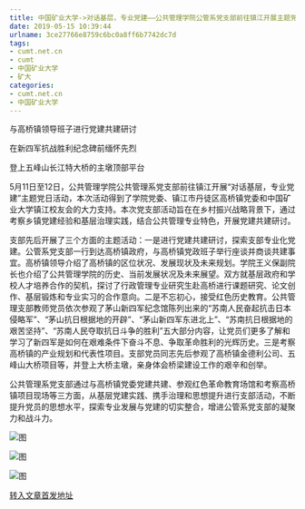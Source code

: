 ```yaml
---
title: 中国矿业大学->对话基层，专业党建——公共管理学院公管系党支部前往镇江开展主题党日活动 | cumt.net.cn
date: 2019-05-15 10:39:44
urlname: 3ce27766e8759c6bc0a8ff6b7742dc7d
tags: 
- cumt.net.cn
- cumt
- 中国矿业大学
- 矿大
categories:
- cumt.net.cn
- 中国矿业大学
---
```



与高桥镇领导班子进行党建共建研讨

在新四军抗战胜利纪念碑前缅怀先烈

登上五峰山长江特大桥的主墩顶部平台

5月11日至12日，公共管理学院公共管理系党支部前往镇江开展“对话基层，专业党建”主题党日活动，本次活动得到了学院党委、镇江市丹徒区高桥镇党委和中国矿业大学镇江校友会的大力支持。本次党支部活动旨在在乡村振兴战略背景下，通过考察乡镇党建经验和基层治理实践，结合公共管理专业特色，开展党建共建研讨。

支部先后开展了三个方面的主题活动：一是进行党建共建研讨，探索支部专业化党建。公管系党支部一行到达高桥镇政府，与高桥镇党政班子举行座谈并商谈共建事宜。高桥镇领导介绍了高桥镇的区位状况、发展现状及未来规划。学院王义保副院长也介绍了公共管理学院的历史、当前发展状况及未来展望。双方就基层政府和学校人才培养合作的契机，探讨了行政管理专业研究生赴高桥进行课题研究、论文创作、基层锻炼和专业实习的合作意向。二是不忘初心，接受红色历史教育。公共管理支部教师党员依次参观了茅山新四军纪念馆陈列出来的“苏南人民奋起抗击日本侵略军”、“茅山抗日根据地的开辟”、“茅山新四军东进北上”、“苏南抗日根据地的艰苦坚持”、“苏南人民夺取抗日斗争的胜利”五大部分内容，让党员们更多了解和学习了新四军是如何在艰难条件下奋斗不息、争取革命胜利的光辉历史。三是考察高桥镇的产业规划和代表性项目。支部党员同志先后参观了高桥镇金德利公司、五峰山大桥项目等，并登上大桥主墩，亲身体会桥梁建设工作的艰辛和创举。

公共管理系党支部通过与高桥镇党委党建共建、参观红色革命教育场馆和考察高桥镇项目现场等三方面，从基层党建实践、携手治理和思想提升进行支部活动，不断提升党员的思想水平，探索专业发展与党建的切实整合，增进公管系党支部的凝聚力和战斗力。



![图](http://xwzx.cumt.edu.cn/_upload/article/images/e0/43/af98ced1413db72f63e18690751c/ec5ac596-8b67-425c-8960-7dc530fcbda3.png)

![图](http://xwzx.cumt.edu.cn/_upload/article/images/e0/43/af98ced1413db72f63e18690751c/885cac7d-5415-45d2-84f1-b60c0ab2ab6a.png)

![图](http://xwzx.cumt.edu.cn/_upload/article/images/e0/43/af98ced1413db72f63e18690751c/3b718f3c-d793-4db4-84a1-c611e46a6255.png)

[转入文章首发地址](http://xwzx.cumt.edu.cn/02/02/c523a524802/page.htm)